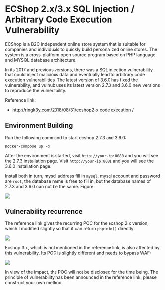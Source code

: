 # ECShop 2.x/3.x SQL Injection / Arbitrary Code Execution Vulnerability

ECShop is a B2C independent online store system that is suitable for companies and individuals to quickly build personalized online stores. The system is a cross-platform open source program based on PHP language and MYSQL database architecture.

In its 2017 and previous versions, there was a SQL injection vulnerability that could inject malicious data and eventually lead to arbitrary code execution vulnerabilities. The latest version of 3.6.0 has fixed the vulnerability, and vulhub uses its latest version 2.7.3 and 3.6.0 new versions to reproduce the vulnerability.

Reference link:

- http://ringk3y.com/2018/08/31/ecshop2-x code execution /

## Environment Building

Run the following command to start ecshop 2.7.3 and 3.6.0:

```
Docker-compose up -d
```

After the environment is started, visit `http://your-ip:8080` and you will see the 2.7.3 installation page. Visit `http://your-ip:8081` and you will see the 3.6.0 installation page.

Install both in turn, mysql address fill in `mysql`, mysql account and password are `root`, the database name is free to fill in, but the database names of 2.7.3 and 3.6.0 can not be the same. Figure:

![](0.png)

## Vulnerability recurrence

The reference link gives the recurring POC for the ecshop 2.x version, which I modified slightly so that it can return `phpinfo()` directly:

![](1.png)

Ecshop 3.x, which is not mentioned in the reference link, is also affected by this vulnerability. Its POC is slightly different and needs to bypass WAF:

![](2.png)

In view of the impact, the POC will not be disclosed for the time being. The principle of vulnerability has been announced in the reference link, please construct your own method.